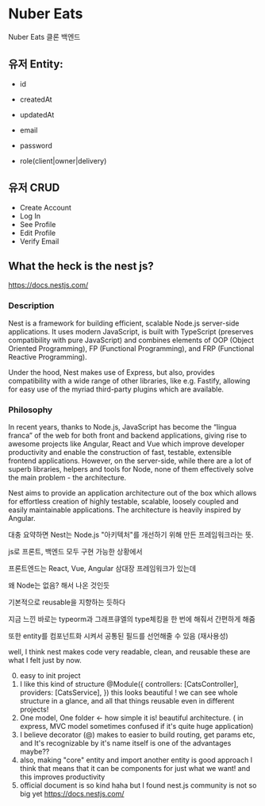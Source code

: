 # Nuber Eats

Nuber Eats 클론 백엔드

## 유저 Entity:

- id
- createdAt
- updatedAt

- email
- password
- role(client|owner|delivery)

## 유저 CRUD

- Create Account
- Log In
- See Profile
- Edit Profile
- Verify Email

## What the heck is the nest js?

https://docs.nestjs.com/

### Description

Nest is a framework for building efficient, scalable Node.js server-side applications. It uses modern JavaScript, is built with TypeScript (preserves compatibility with pure JavaScript) and combines elements of OOP (Object Oriented Programming), FP (Functional Programming), and FRP (Functional Reactive Programming).

Under the hood, Nest makes use of Express, but also, provides compatibility with a wide range of other libraries, like e.g. Fastify, allowing for easy use of the myriad third-party plugins which are available.

### Philosophy

In recent years, thanks to Node.js, JavaScript has become the “lingua franca” of the web for both front and backend applications, giving rise to awesome projects like Angular, React and Vue which improve developer productivity and enable the construction of fast, testable, extensible frontend applications. However, on the server-side, while there are a lot of superb libraries, helpers and tools for Node, none of them effectively solve the main problem - the architecture.

Nest aims to provide an application architecture out of the box which allows for effortless creation of highly testable, scalable, loosely coupled and easily maintainable applications. The architecture is heavily inspired by Angular.

대충 요약하면 Nest는 Node.js "아키텍처"를 개선하기 위해 만든 프레임워크라는 뜻.

js로 프론트, 백엔드 모두 구현 가능한 상황에서

프론트엔드는 React, Vue, Angular 삼대장 프레임워크가 있는데

왜 Node는 없음? 해서 나온 것인듯

기본적으로 reusable을 지향하는 듯하다

지금 느낀 바로는 typeorm과 그래프큐엘의 type체킹을 한 번에 해줘서 간편하게 해줌

또한 entity를 컴포넌트화 시켜서 공통된 필드를 선언해줄 수 있음 (재사용성)

well, I think nest makes code very readable, clean, and reusable
these are what I felt just by now.

0. easy to init project
1. I like this kind of structure
   @Module({
   controllers: [CatsController],
   providers: [CatsService],
   })
   this looks beautiful ! we can see whole structure in a glance, and all that things reusable even in different projects!
1. One model, One folder <- how simple it is! beautiful architecture.
   ( in express, MVC model sometimes confused if it's quite huge application)
1. I believe decorator (@) makes to easier to build routing, get params etc, and It's recognizable by it's name itself is one of the advantages maybe??
1. also, making "core" entity and import another entity is good approach I think
   that means that it can be components for just what we want! and this improves productivity
1. official document is so kind haha but I found nest.js community is not so big yet
   https://docs.nestjs.com/
